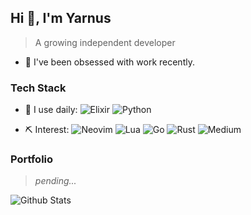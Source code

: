 ## Hi 👋, I'm Yarnus

>A growing independent developer

- 🔭  I've been obsessed with work recently. 

### Tech Stack
- 🚀 I use daily:
    ![Elixir](https://img.shields.io/badge/Elixir-%234B275F.svg?style=for-the-badge&logo=Elixir&logoColor=white)
    ![Python](https://img.shields.io/badge/Python-3670A0?style=for-the-badge&logo=Python&logoColor=ffdd54)
 
- ⛏ Interest: 
    ![Neovim](https://img.shields.io/badge/NeoVim-%2357A143.svg?&style=for-the-badge&logo=neovim&logoColor=white)
    ![Lua](https://img.shields.io/badge/Lua-%232C2D72.svg?style=for-the-badge&logo=Lua&logoColor=white)
    ![Go](https://img.shields.io/badge/Go-%2300ADD8.svg?style=for-the-badge&logo=Go&logoColor=white)
    ![Rust](https://img.shields.io/badge/Rust-%23000000.svg?style=for-the-badge&logo=Rust&logoColor=white)
    ![Medium](https://img.shields.io/badge/Medium-12100E?style=for-the-badge&logo=medium&logoColor=white)


### Portfolio
> *pending...*


![Github Stats](https://github-readme-stats.vercel.app/api?username=yarnus&show_icons=true&theme=great-gatsby&count_private=true)
